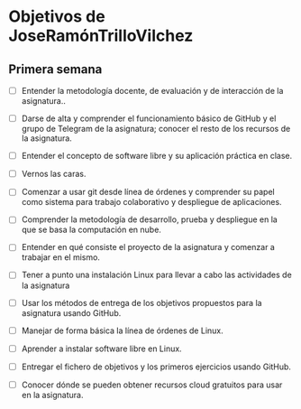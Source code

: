 # Objetivos de JoseRamónTrilloVilchez

## Primera semana

- [ ] Entender la metodología docente, de evaluación y de interacción de la asignatura..

- [ ] Darse de alta y comprender el funcionamiento básico de GitHub y el grupo de Telegram de la asignatura; conocer el resto de los recursos de la asignatura.

- [ ] Entender el concepto de software libre y su aplicación práctica en clase.

- [ ] Vernos las caras.

- [ ] Comenzar a usar git desde línea de órdenes y comprender su papel como sistema para trabajo colaborativo y despliegue de aplicaciones.

- [ ] Comprender la metodología de desarrollo, prueba y despliegue en la que se basa la computación en nube.

- [ ] Entender en qué consiste el proyecto de la asignatura y comenzar a trabajar en el mismo.

- [ ] Tener a punto una instalación Linux para llevar a cabo las actividades de la asignatura

- [ ] Usar los métodos de entrega de los objetivos propuestos para la asignatura usando GitHub.

- [ ] Manejar de forma básica la línea de órdenes de Linux.

- [ ] Aprender a instalar software libre en Linux.

- [ ] Entregar el fichero de objetivos y los primeros ejercicios usando GitHub.

- [ ] Conocer dónde se pueden obtener recursos cloud gratuitos para usar en la asignatura.
